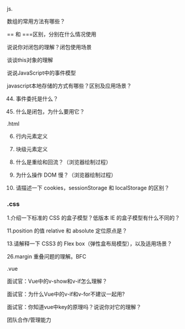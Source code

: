 



js.

数组的常用方法有哪些？

== 和 ===区别，分别在什么情况使用

说说你对闭包的理解？闭包使用场景

谈谈this对象的理解

说说JavaScript中的事件模型

javascript本地存储的方式有哪些？区别及应用场景？

44. 事件委托是什么？

46. 什么是闭包，为什么要用它？


.html

6. 行内元素定义

7. 块级元素定义

24. 什么是重绘和回流？（浏览器绘制过程）

26. 为什么操作 DOM 慢？（浏览器绘制过程）

36. 请描述一下 cookies，sessionStorage 和 localStorage 的区别？



### .css

1.介绍一下标准的 CSS 的盒子模型？低版本 IE 的盒子模型有什么不同的？

11.position 的值 relative 和 absolute 定位原点是？

13.请解释一下 CSS3 的 Flex box（弹性盒布局模型），以及适用场景？

26.margin 重叠问题的理解。BFC


.vue

面试官：Vue中的v-show和v-if怎么理解？

面试官：为什么Vue中的v-if和v-for不建议一起用?

面试官：你知道vue中key的原理吗？说说你对它的理解？



团队合作/管理能力
